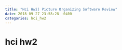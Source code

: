 ```yaml
---
title: "Hci Hw2) Picture Organizing Software Review"
date: 2018-09-27 23:58:28 -0400
categories: hci_hw2
---
```


# hci hw2

